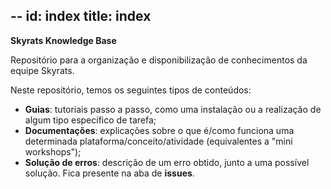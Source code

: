 --
id: index
title: index
--

**Skyrats Knowledge Base**

Repositório para a organização e disponibilização de conhecimentos da equipe Skyrats.

Neste repositório, temos os seguintes tipos de conteúdos:

- **Guias**: tutoriais passo a passo, como uma instalação ou a realização de algum tipo específico de tarefa;
- **Documentações**: explicações sobre o que é/como funciona uma determinada plataforma/conceito/atividade (equivalentes a "mini workshops");
- **Solução de erros**: descrição de um erro obtido, junto a uma possível solução. Fica presente na aba de **issues**.
